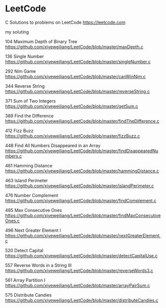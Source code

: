 # LeetCode
C Solutions to problems on LeetCode https://leetcode.com

my soluting

104 Maximum Depth of Binary Tree https://github.com/xiyeweiliang/LeetCode/blob/master/maxDepth.c

136 Single Number https://github.com/xiyeweiliang/LeetCode/blob/master/singleNumber.c

292	Nim Game  https://github.com/xiyeweiliang/LeetCode/blob/master/canWinNim.c

344 Reverse String https://github.com/xiyeweiliang/LeetCode/blob/master/reverseString.c

371 Sum of Two Integers https://github.com/xiyeweiliang/LeetCode/blob/master/getSum.c

389 Find the Difference https://github.com/xiyeweiliang/LeetCode/blob/master/findTheDifference.c

412 Fizz Buzz https://github.com/xiyeweiliang/LeetCode/blob/master/fizzBuzz.c

448 Find All Numbers Disappeared in an Array https://github.com/xiyeweiliang/LeetCode/blob/master/findDisappearedNumbers.c

461 Hamming Distance https://github.com/xiyeweiliang/LeetCode/blob/master/hammingDistance.c

463 Island Perimeter https://github.com/xiyeweiliang/LeetCode/blob/master/islandPerimeter.c

476 Number Complement https://github.com/xiyeweiliang/LeetCode/blob/master/findComplement.c

485 Max Consecutive Ones https://github.com/xiyeweiliang/LeetCode/blob/master/findMaxConsecutiveOnes.c

496 Next Greater Element I https://github.com/xiyeweiliang/LeetCode/blob/master/nextGreaterElement.c

520 Detect Capital https://github.com/xiyeweiliang/LeetCode/blob/master/detectCapitalUse.c

557 Reverse Words in a String III https://github.com/xiyeweiliang/LeetCode/blob/master/reverseWords3.c

561 Array Partition I https://github.com/xiyeweiliang/LeetCode/blob/master/arrayPairSum.c

575 Distribute Candies https://github.com/xiyeweiliang/LeetCode/blob/master/distributeCandies.c


